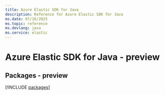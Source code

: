 ```yaml
---
title: Azure Elastic SDK for Java
description: Reference for Azure Elastic SDK for Java
ms.date: 07/16/2025
ms.topic: reference
ms.devlang: java
ms.service: elastic
---
```

# Azure Elastic SDK for Java - preview
## Packages - preview
[!INCLUDE [packages](elastic-index.md)]